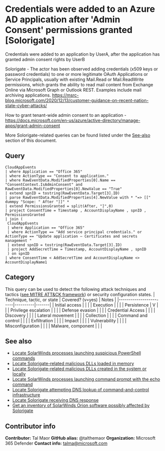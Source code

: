 # Credentials were added to an Azure AD application after 'Admin Consent' permissions granted [Solorigate]
Credentials were added to an application by UserA, after the application has granted admin consent rights by UserB

Solorigate - The actor has been observed adding credentials (x509 keys or password credentials) to one or more legitimate OAuth Applications or Service Principals, usually with existing Mail.Read or Mail.ReadWrite permissions, which grants the ability to read mail content from Exchange Online via Microsoft Graph or Outlook REST. Examples include mail archiving applications.
https://msrc-blog.microsoft.com/2020/12/13/customer-guidance-on-recent-nation-state-cyber-attacks/

How to grant tenant-wide admin consent to an application -
https://docs.microsoft.com/en-us/azure/active-directory/manage-apps/grant-admin-consent

More Solorigate-related queries can be found listed under the [See-also](#see-also) section of this document.

## Query
```
CloudAppEvents
| where Application == "Office 365"
| where ActionType == "Consent to application."
| where RawEventData.ModifiedProperties[0].Name == "ConsentContext.IsAdminConsent" and RawEventData.ModifiedProperties[0].NewValue == "True"
| extend spnID = tostring(RawEventData.Target[3].ID)
| parse RawEventData.ModifiedProperties[4].NewValue with * "=> [[" dummpy "Scope: " After "]]" *
| extend PermissionsGranted = split(After, "]",0)
| project ConsentTime = Timestamp , AccountDisplayName , spnID , PermissionsGranted
| join (
 CloudAppEvents
 | where Application == "Office 365"
 | where ActionType == "Add service principal credentials." or ActionType == "Update application – Certificates and secrets management "
 | extend spnID = tostring(RawEventData.Target[3].ID) 
 | project AddSecretTime = Timestamp, AccountDisplayName , spnID 
 ) on spnID 
| where ConsentTime < AddSecretTime and AccountDisplayName <> AccountDisplayName1
```
## Category
This query can be used to detect the following attack techniques and tactics ([see MITRE ATT&CK framework](https://attack.mitre.org/)) or security configuration states.
| Technique, tactic, or state | Covered? (v=yes) | Notes |
|------------------------|----------|-------|
| Initial access |  |  |
| Execution |  |  |
| Persistence | V |  | 
| Privilege escalation |  |  |
| Defense evasion |  |  | 
| Credential Access |  |  | 
| Discovery |  |  | 
| Lateral movement |  |  | 
| Collection |  |  | 
| Command and control |  |  | 
| Exfiltration |  |  | 
| Impact |  |  |
| Vulnerability |  |  |
| Misconfiguration |  |  |
| Malware, component |  |  |

## See also

* [Locate SolarWinds processes launching suspicious PowerShell commands](../Campaigns/solorigate-launching-base64-powershell.md)
* [Locate Solorigate-related malicious DLLs loaded in memory](../Campaigns/solorigate-locate-dll-loaded-in-memory.md)
* [Locate Solorigate-related malicious DLLs created in the system or locally](../Campaigns/solorigate-locate-dll-created-locally.md)
* [Locate SolarWinds processes launching command prompt with the echo command](../Campaigns/solorigate-launching-cmd-echo.md)
* [Locate Solorigate attempting DNS lookup of command-and-control infrastructure](../Campaigns/solorigate-c2-lookup-from-nonbrowser.md)
* [Locate Solorigate receiving DNS response](../Campaigns/solorigate-c2-lookup-response.md)
* [Get an inventory of SolarWinds Orion software possibly affected by Solorigate](../Campaigns/solorigate-possible-affected-software-orion.md)

## Contributor info
**Contributor:** Tal Maor
**GitHub alias:** @talthemaor
**Organization:** Microsoft 365 Defender
**Contact info:** talma@microsoft.com
